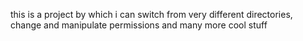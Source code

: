 this is a project by which i can switch from very different directories, change and manipulate permissions and many more cool stuff
